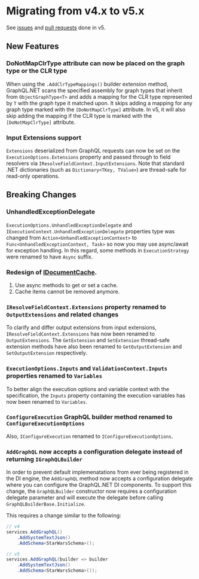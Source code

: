 # Migrating from v4.x to v5.x

See [issues](https://github.com/graphql-dotnet/graphql-dotnet/issues?q=milestone%3A5.0+is%3Aissue+is%3Aclosed) and [pull requests](https://github.com/graphql-dotnet/graphql-dotnet/pulls?q=is%3Apr+milestone%3A5.0+is%3Aclosed) done in v5.

## New Features

### DoNotMapClrType attribute can now be placed on the graph type or the CLR type

When using the `.AddClrTypeMappings()` builder extension method, GraphQL.NET scans the
specified assembly for graph types that inherit from `ObjectGraphType<T>` and adds a
mapping for the CLR type represented by `T` with the graph type it matched upon.
It skips adding a mapping for any graph type marked with the `[DoNotMapClrType]` attribute.
In v5, it will also skip adding the mapping if the CLR type is marked with the
`[DoNotMapClrType]` attribute.

### Input Extensions support

`Extensions` deserialized from GraphQL requests can now be set on the `ExecutionOptions.Extensions` property
and passed through to field resolvers via `IResolveFieldContext.InputExtensions`. Note that standard .NET
dictionaries (such as `Dictionary<TKey, TValue>`) are thread-safe for read-only operations.

## Breaking Changes

### UnhandledExceptionDelegate

`ExecutionOptions.UnhandledExceptionDelegate` and `IExecutionContext.UnhandledExceptionDelegate`
properties type was changed from `Action<UnhandledExceptionContext>` to `Func<UnhandledExceptionContext, Task>`
so now you may use async/await for exception handling. In this regard, some methods in `ExecutionStrategy` were
renamed to have `Async` suffix.

### Redesign of [IDocumentCache](https://github.com/graphql-dotnet/graphql-dotnet/blob/develop/src/GraphQL/Caching/IDocumentCache.cs).

1. Use async methods to get or set a cache.
2. Cache items cannot be removed anymore.

### `IResolveFieldContext.Extensions` property renamed to `OutputExtensions` and related changes

To clarify and differ output extensions from input extensions, `IResolveFieldContext.Extensions`
has now been renamed to `OutputExtensions`. The `GetExtension` and `SetExtension` thread-safe
extension methods have also been renamed to `GetOutputExtension` and `SetOutputExtension` respectively.

### `ExecutionOptions.Inputs` and `ValidationContext.Inputs` properties renamed to `Variables`

To better align the execution options and variable context with the specification, the `Inputs`
property containing the execution variables has now been renamed to `Variables`.

### `ConfigureExecution` GraphQL builder method renamed to `ConfigureExecutionOptions`

Also, `IConfigureExecution` renamed to `IConfigureExecutionOptions`.

### `AddGraphQL` now accepts a configuration delegate instead of returning `IGraphQLBuilder`

In order to prevent default implemenatations from ever being registered in the DI engine,
the `AddGraphQL` method now accepts a configuration delegate where you can configure the
GraphQL.NET DI components. To support this change, the `GraphQLBuilder` constructor now
requires a configuration delegate parameter and will execute the delegate before calling
`GraphQLBuilderBase.Initialize`.

This requires a change similar to the following:

```csharp
// v4
services.AddGraphQL()
    .AddSystemTextJson()
    .AddSchema<StarWarsSchema>();

// v5
services.AddGraphQL(builder => builder
    .AddSystemTextJson()
    .AddSchema<StarWarsSchema>());
```
